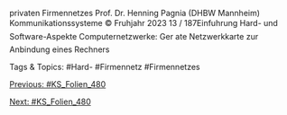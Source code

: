 privaten Firmennetzes
Prof. Dr. Henning Pagnia (DHBW Mannheim) Kommunikationssysteme © Fruhjahr 2023 13 / 187Einfuhrung Hard- und Software-Aspekte
Computernetzwerke: Ger ate
Netzwerkkarte
zur Anbindung eines Rechners

   Tags & Topics:
   #Hard-
   #Firmennetz
   #Firmennetzes

[Previous: #KS_Folien_480](KS_Folien_480.md)

[Next: #KS_Folien_480](KS_Folien_480.md)
